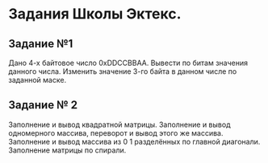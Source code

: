 # Задания Школы Эктекс.

## Задание №1

Дано 4-х байтовое число  0xDDCCBBAA.
Вывести по битам значения данного числа.
Изменить значение 3-го байта в данном числе по заданной маске.

## Задание № 2

Заполнение и вывод квадратной матрицы.
Заполнение и вывод одномерного массива, переворот и вывод этого же массива.
Заполнение и вывод массива из 0 1 разделённых по главной диагонали.
Заполнение матрицы по спирали.
